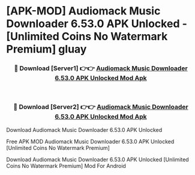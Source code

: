# [APK-MOD] Audiomack  Music Downloader 6.53.0 APK Unlocked - [Unlimited Coins No Watermark Premium] gluay



<div align="center">
<h3>🔴 Download [Server1] 👉👉 <a href="https://momento.my/?title=Audiomack__Music_Downloader_6.53.0_APK_Unlocked">Audiomack  Music Downloader 6.53.0 APK Unlocked Mod Apk</a></h3><br>

<h3>🔴 Download [Server2] 👉👉 <a href="https://momento.my/?title=Audiomack__Music_Downloader_6.53.0_APK_Unlocked">Audiomack  Music Downloader 6.53.0 APK Unlocked Mod Apk</a></h3>
</div>



Download Audiomack  Music Downloader 6.53.0 APK Unlocked 

Free APK MOD Audiomack  Music Downloader 6.53.0 APK Unlocked [Unlimited Coins No Watermark Premium]

Download Audiomack  Music Downloader 6.53.0 APK Unlocked [Unlimited Coins No Watermark Premium] Mod For Android
